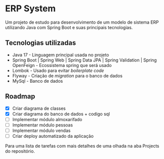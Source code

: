
# ERP System

Um projeto de estudo para desenvolvimento de um modelo de sistema ERP utilizando Java com Spring Boot e suas principais tecnologias.


## Tecnologias utilizadas

* Java 17 - Linguagem principal usada no projeto
* Spring Boot | Spring Web | Spring Data JPA | Spring Validation | Spring OpenFeign - Ecossistema spring que será usado
* Lombok - Usado para evitar _boilerplate code_
* Flyway - Criação de _migration_ para o banco de dados
* MySql - Banco de dados


## Roadmap

- [x]  Criar diagrama de classes
- [x]  Criar diagrama do banco de dados + codigo sql
- [ ]  Implementar módulo almoxarifado
- [ ]  Implementar módulo pessoas
- [ ]  Implementar módulo vendas
- [ ]  Criar deploy automatizado da aplicação

Para uma lista de tarefas com mais detalhes de uma olhada na aba Projects do repositório.
